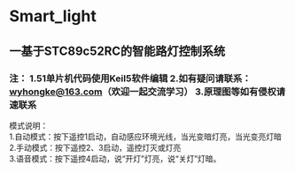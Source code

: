 # Smart_light
## 一基于STC89c52RC的智能路灯控制系统
### 注： 1.51单片机代码使用Keil5软件编辑   2.如有疑问请联系：wyhongke@163.com（欢迎一起交流学习）   3.原理图等如有侵权请速联系

模式说明：<br>
1.自动模式：按下遥控1启动，自动感应环境光线，当光变暗灯亮，当光变亮灯暗<br>
2.手动模式：按下遥控2、3启动，遥控灯灭或灯亮<br>
3.语音模式：按下遥控4启动，说“开灯”灯亮，说“关灯”灯暗。<br>
